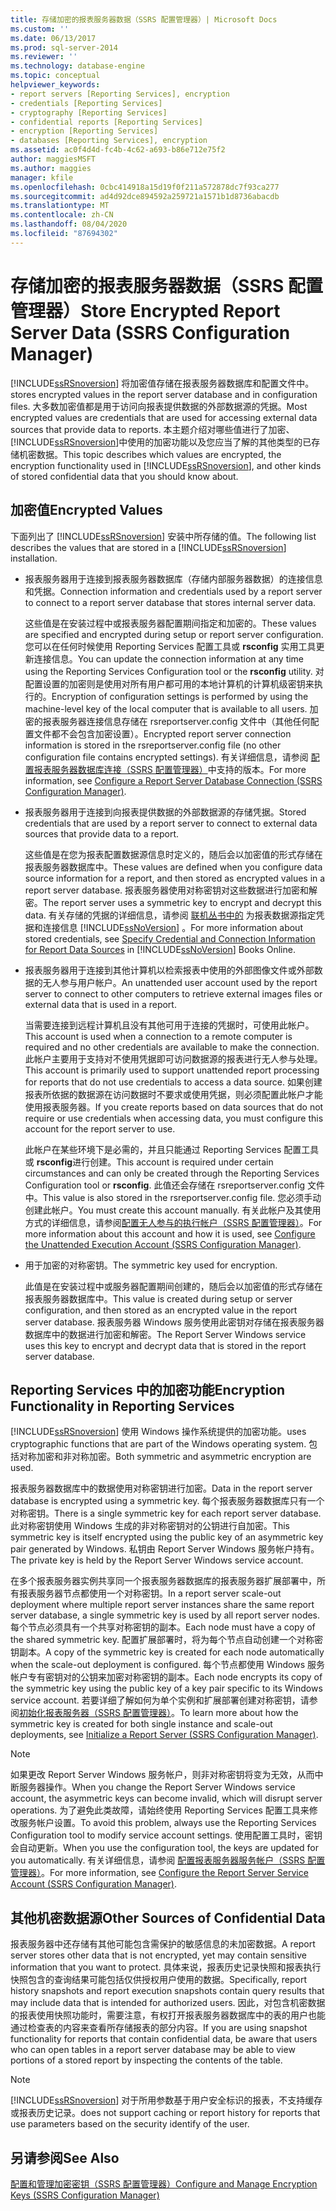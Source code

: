```yaml
---
title: 存储加密的报表服务器数据（SSRS 配置管理器）| Microsoft Docs
ms.custom: ''
ms.date: 06/13/2017
ms.prod: sql-server-2014
ms.reviewer: ''
ms.technology: database-engine
ms.topic: conceptual
helpviewer_keywords:
- report servers [Reporting Services], encryption
- credentials [Reporting Services]
- cryptography [Reporting Services]
- confidential reports [Reporting Services]
- encryption [Reporting Services]
- databases [Reporting Services], encryption
ms.assetid: ac0f4d4d-fc4b-4c62-a693-b86e712e75f2
author: maggiesMSFT
ms.author: maggies
manager: kfile
ms.openlocfilehash: 0cbc414918a15d19f0f211a572878dc7f93ca277
ms.sourcegitcommit: ad4d92dce894592a259721a1571b1d8736abacdb
ms.translationtype: MT
ms.contentlocale: zh-CN
ms.lasthandoff: 08/04/2020
ms.locfileid: "87694302"
---
```

# <a name="store-encrypted-report-server-data-ssrs-configuration-manager"></a><span data-ttu-id="89692-102">存储加密的报表服务器数据（SSRS 配置管理器）</span><span class="sxs-lookup"><span data-stu-id="89692-102">Store Encrypted Report Server Data (SSRS Configuration Manager)</span></span>
  [!INCLUDE[ssRSnoversion](../../includes/ssrsnoversion-md.md)] <span data-ttu-id="89692-103">将加密值存储在报表服务器数据库和配置文件中。</span><span class="sxs-lookup"><span data-stu-id="89692-103">stores encrypted values in the report server database and in configuration files.</span></span> <span data-ttu-id="89692-104">大多数加密值都是用于访问向报表提供数据的外部数据源的凭据。</span><span class="sxs-lookup"><span data-stu-id="89692-104">Most encrypted values are credentials that are used for accessing external data sources that provide data to reports.</span></span> <span data-ttu-id="89692-105">本主题介绍对哪些值进行了加密、 [!INCLUDE[ssRSnoversion](../../includes/ssrsnoversion-md.md)]中使用的加密功能以及您应当了解的其他类型的已存储机密数据。</span><span class="sxs-lookup"><span data-stu-id="89692-105">This topic describes which values are encrypted, the encryption functionality used in [!INCLUDE[ssRSnoversion](../../includes/ssrsnoversion-md.md)], and other kinds of stored confidential data that you should know about.</span></span>  
  
## <a name="encrypted-values"></a><span data-ttu-id="89692-106">加密值</span><span class="sxs-lookup"><span data-stu-id="89692-106">Encrypted Values</span></span>  
 <span data-ttu-id="89692-107">下面列出了 [!INCLUDE[ssRSnoversion](../../includes/ssrsnoversion-md.md)] 安装中所存储的值。</span><span class="sxs-lookup"><span data-stu-id="89692-107">The following list describes the values that are stored in a [!INCLUDE[ssRSnoversion](../../includes/ssrsnoversion-md.md)] installation.</span></span>  
  
-   <span data-ttu-id="89692-108">报表服务器用于连接到报表服务器数据库（存储内部服务器数据）的连接信息和凭据。</span><span class="sxs-lookup"><span data-stu-id="89692-108">Connection information and credentials used by a report server to connect to a report server database that stores internal server data.</span></span>  
  
     <span data-ttu-id="89692-109">这些值是在安装过程中或报表服务器配置期间指定和加密的。</span><span class="sxs-lookup"><span data-stu-id="89692-109">These values are specified and encrypted during setup or report server configuration.</span></span> <span data-ttu-id="89692-110">您可以在任何时候使用 Reporting Services 配置工具或 **rsconfig** 实用工具更新连接信息。</span><span class="sxs-lookup"><span data-stu-id="89692-110">You can update the connection information at any time using the Reporting Services Configuration tool or the **rsconfig** utility.</span></span> <span data-ttu-id="89692-111">对配置设置的加密则是使用对所有用户都可用的本地计算机的计算机级密钥来执行的。</span><span class="sxs-lookup"><span data-stu-id="89692-111">Encryption of configuration settings is performed by using the machine-level key of the local computer that is available to all users.</span></span> <span data-ttu-id="89692-112">加密的报表服务器连接信息存储在 rsreportserver.config 文件中（其他任何配置文件都不会包含加密设置）。</span><span class="sxs-lookup"><span data-stu-id="89692-112">Encrypted report server connection information is stored in the rsreportserver.config file (no other configuration file contains encrypted settings).</span></span> <span data-ttu-id="89692-113">有关详细信息，请参阅 [配置报表服务器数据库连接（SSRS 配置管理器）](../../sql-server/install/configure-a-report-server-database-connection-ssrs-configuration-manager.md)中支持的版本。</span><span class="sxs-lookup"><span data-stu-id="89692-113">For more information, see [Configure a Report Server Database Connection  &#40;SSRS Configuration Manager&#41;](../../sql-server/install/configure-a-report-server-database-connection-ssrs-configuration-manager.md).</span></span>  
  
-   <span data-ttu-id="89692-114">报表服务器用于连接到向报表提供数据的外部数据源的存储凭据。</span><span class="sxs-lookup"><span data-stu-id="89692-114">Stored credentials that are used by a report server to connect to external data sources that provide data to a report.</span></span>  
  
     <span data-ttu-id="89692-115">这些值是在您为报表配置数据源信息时定义的，随后会以加密值的形式存储在报表服务器数据库中。</span><span class="sxs-lookup"><span data-stu-id="89692-115">These values are defined when you configure data source information for a report, and then stored as encrypted values in a report server database.</span></span> <span data-ttu-id="89692-116">报表服务器使用对称密钥对这些数据进行加密和解密。</span><span class="sxs-lookup"><span data-stu-id="89692-116">The report server uses a symmetric key to encrypt and decrypt this data.</span></span> <span data-ttu-id="89692-117">有关存储的凭据的详细信息，请参阅 [联机丛书中的](../../integration-services/connection-manager/data-sources.md) 为报表数据源指定凭据和连接信息 [!INCLUDE[ssNoVersion](../../includes/ssnoversion-md.md)] 。</span><span class="sxs-lookup"><span data-stu-id="89692-117">For more information about stored credentials, see [Specify Credential and Connection Information for Report Data Sources](../../integration-services/connection-manager/data-sources.md) in [!INCLUDE[ssNoVersion](../../includes/ssnoversion-md.md)] Books Online.</span></span>  
  
-   <span data-ttu-id="89692-118">报表服务器用于连接到其他计算机以检索报表中使用的外部图像文件或外部数据的无人参与用户帐户。</span><span class="sxs-lookup"><span data-stu-id="89692-118">An unattended user account used by the report server to connect to other computers to retrieve external images files or external data that is used in a report.</span></span>  
  
     <span data-ttu-id="89692-119">当需要连接到远程计算机且没有其他可用于连接的凭据时，可使用此帐户。</span><span class="sxs-lookup"><span data-stu-id="89692-119">This account is used when a connection to a remote computer is required and no other credentials are available to make the connection.</span></span> <span data-ttu-id="89692-120">此帐户主要用于支持对不使用凭据即可访问数据源的报表进行无人参与处理。</span><span class="sxs-lookup"><span data-stu-id="89692-120">This account is primarily used to support unattended report processing for reports that do not use credentials to access a data source.</span></span> <span data-ttu-id="89692-121">如果创建报表所依据的数据源在访问数据时不要求或使用凭据，则必须配置此帐户才能使用报表服务器。</span><span class="sxs-lookup"><span data-stu-id="89692-121">If you create reports based on data sources that do not require or use credentials when accessing data, you must configure this account for the report server to use.</span></span>  
  
     <span data-ttu-id="89692-122">此帐户在某些环境下是必需的，并且只能通过 Reporting Services 配置工具或 **rsconfig**进行创建。</span><span class="sxs-lookup"><span data-stu-id="89692-122">This account is required under certain circumstances and can only be created through the Reporting Services Configuration tool or **rsconfig**.</span></span> <span data-ttu-id="89692-123">此值还会存储在 rsreportserver.config 文件中。</span><span class="sxs-lookup"><span data-stu-id="89692-123">This value is also stored in the rsreportserver.config file.</span></span> <span data-ttu-id="89692-124">您必须手动创建此帐户。</span><span class="sxs-lookup"><span data-stu-id="89692-124">You must create this account manually.</span></span> <span data-ttu-id="89692-125">有关此帐户及其使用方式的详细信息，请参阅[配置无人参与的执行帐户（SSRS 配置管理器）](configure-the-unattended-execution-account-ssrs-configuration-manager.md)。</span><span class="sxs-lookup"><span data-stu-id="89692-125">For more information about this account and how it is used, see [Configure the Unattended Execution Account &#40;SSRS Configuration Manager&#41;](configure-the-unattended-execution-account-ssrs-configuration-manager.md).</span></span>  
  
-   <span data-ttu-id="89692-126">用于加密的对称密钥。</span><span class="sxs-lookup"><span data-stu-id="89692-126">The symmetric key used for encryption.</span></span>  
  
     <span data-ttu-id="89692-127">此值是在安装过程中或服务器配置期间创建的，随后会以加密值的形式存储在报表服务器数据库中。</span><span class="sxs-lookup"><span data-stu-id="89692-127">This value is created during setup or server configuration, and then stored as an encrypted value in the report server database.</span></span> <span data-ttu-id="89692-128">报表服务器 Windows 服务使用此密钥对存储在报表服务器数据库中的数据进行加密和解密。</span><span class="sxs-lookup"><span data-stu-id="89692-128">The Report Server Windows service uses this key to encrypt and decrypt data that is stored in the report server database.</span></span>  
  
## <a name="encryption-functionality-in-reporting-services"></a><span data-ttu-id="89692-129">Reporting Services 中的加密功能</span><span class="sxs-lookup"><span data-stu-id="89692-129">Encryption Functionality in Reporting Services</span></span>  
 [!INCLUDE[ssRSnoversion](../../includes/ssrsnoversion-md.md)] <span data-ttu-id="89692-130">使用 Windows 操作系统提供的加密功能。</span><span class="sxs-lookup"><span data-stu-id="89692-130">uses cryptographic functions that are part of the Windows operating system.</span></span> <span data-ttu-id="89692-131">包括对称加密和非对称加密。</span><span class="sxs-lookup"><span data-stu-id="89692-131">Both symmetric and asymmetric encryption are used.</span></span>  
  
 <span data-ttu-id="89692-132">报表服务器数据库中的数据使用对称密钥进行加密。</span><span class="sxs-lookup"><span data-stu-id="89692-132">Data in the report server database is encrypted using a symmetric key.</span></span> <span data-ttu-id="89692-133">每个报表服务器数据库只有一个对称密钥。</span><span class="sxs-lookup"><span data-stu-id="89692-133">There is a single symmetric key for each report server database.</span></span> <span data-ttu-id="89692-134">此对称密钥使用 Windows 生成的非对称密钥对的公钥进行自加密。</span><span class="sxs-lookup"><span data-stu-id="89692-134">This symmetric key is itself encrypted using the public key of an asymmetric key pair generated by Windows.</span></span> <span data-ttu-id="89692-135">私钥由 Report Server Windows 服务帐户持有。</span><span class="sxs-lookup"><span data-stu-id="89692-135">The private key is held by the Report Server Windows service account.</span></span>  
  
 <span data-ttu-id="89692-136">在多个报表服务器实例共享同一个报表服务器数据库的报表服务器扩展部署中，所有报表服务器节点都使用一个对称密钥。</span><span class="sxs-lookup"><span data-stu-id="89692-136">In a report server scale-out deployment where multiple report server instances share the same report server database, a single symmetric key is used by all report server nodes.</span></span> <span data-ttu-id="89692-137">每个节点必须具有一个共享对称密钥的副本。</span><span class="sxs-lookup"><span data-stu-id="89692-137">Each node must have a copy of the shared symmetric key.</span></span> <span data-ttu-id="89692-138">配置扩展部署时，将为每个节点自动创建一个对称密钥副本。</span><span class="sxs-lookup"><span data-stu-id="89692-138">A copy of the symmetric key is created for each node automatically when the scale-out deployment is configured.</span></span> <span data-ttu-id="89692-139">每个节点都使用 Windows 服务帐户专有密钥对的公钥来加密对称密钥的副本。</span><span class="sxs-lookup"><span data-stu-id="89692-139">Each node encrypts its copy of the symmetric key using the public key of a key pair specific to its Windows service account.</span></span> <span data-ttu-id="89692-140">若要详细了解如何为单个实例和扩展部署创建对称密钥，请参阅[初始化报表服务器（SSRS 配置管理器）](ssrs-encryption-keys-initialize-a-report-server.md)。</span><span class="sxs-lookup"><span data-stu-id="89692-140">To learn more about how the symmetric key is created for both single instance and scale-out deployments, see [Initialize a Report Server &#40;SSRS Configuration Manager&#41;](ssrs-encryption-keys-initialize-a-report-server.md).</span></span>  
  
> [!NOTE]  
>  <span data-ttu-id="89692-141">如果更改 Report Server Windows 服务帐户，则非对称密钥将变为无效，从而中断服务器操作。</span><span class="sxs-lookup"><span data-stu-id="89692-141">When you change the Report Server Windows service account, the asymmetric keys can become invalid, which will disrupt server operations.</span></span> <span data-ttu-id="89692-142">为了避免此类故障，请始终使用 Reporting Services 配置工具来修改服务帐户设置。</span><span class="sxs-lookup"><span data-stu-id="89692-142">To avoid this problem, always use the Reporting Services Configuration tool to modify service account settings.</span></span> <span data-ttu-id="89692-143">使用配置工具时，密钥会自动更新。</span><span class="sxs-lookup"><span data-stu-id="89692-143">When you use the configuration tool, the keys are updated for you automatically.</span></span> <span data-ttu-id="89692-144">有关详细信息，请参阅 [配置报表服务器服务帐户（SSRS 配置管理器）](configure-the-report-server-service-account-ssrs-configuration-manager.md)。</span><span class="sxs-lookup"><span data-stu-id="89692-144">For more information, see [Configure the Report Server Service Account &#40;SSRS Configuration Manager&#41;](configure-the-report-server-service-account-ssrs-configuration-manager.md).</span></span>  
  
## <a name="other-sources-of-confidential-data"></a><span data-ttu-id="89692-145">其他机密数据源</span><span class="sxs-lookup"><span data-stu-id="89692-145">Other Sources of Confidential Data</span></span>  
 <span data-ttu-id="89692-146">报表服务器中还存储有其他可能包含需保护的敏感信息的未加密数据。</span><span class="sxs-lookup"><span data-stu-id="89692-146">A report server stores other data that is not encrypted, yet may contain sensitive information that you want to protect.</span></span> <span data-ttu-id="89692-147">具体来说，报表历史记录快照和报表执行快照包含的查询结果可能包括仅供授权用户使用的数据。</span><span class="sxs-lookup"><span data-stu-id="89692-147">Specifically, report history snapshots and report execution snapshots contain query results that may include data that is intended for authorized users.</span></span> <span data-ttu-id="89692-148">因此，对包含机密数据的报表使用快照功能时，需要注意，有权打开报表服务器数据库中的表的用户也能通过检查表的内容来查看所存储报表的部分内容。</span><span class="sxs-lookup"><span data-stu-id="89692-148">If you are using snapshot functionality for reports that contain confidential data, be aware that users who can open tables in a report server database may be able to view portions of a stored report by inspecting the contents of the table.</span></span>  
  
> [!NOTE]  
>  [!INCLUDE[ssRSnoversion](../../includes/ssrsnoversion-md.md)] <span data-ttu-id="89692-149">对于所用参数基于用户安全标识的报表，不支持缓存或报表历史记录。</span><span class="sxs-lookup"><span data-stu-id="89692-149">does not support caching or report history for reports that use parameters based on the security identify of the user.</span></span>  
  
## <a name="see-also"></a><span data-ttu-id="89692-150">另请参阅</span><span class="sxs-lookup"><span data-stu-id="89692-150">See Also</span></span>  
 [<span data-ttu-id="89692-151">配置和管理加密密钥（SSRS 配置管理器）</span><span class="sxs-lookup"><span data-stu-id="89692-151">Configure and Manage Encryption Keys &#40;SSRS Configuration Manager&#41;</span></span>](ssrs-encryption-keys-manage-encryption-keys.md)  
  
  

